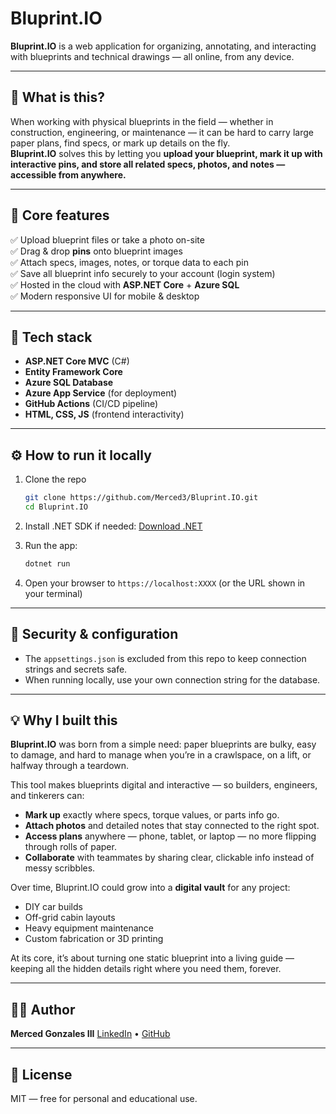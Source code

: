 # Bluprint.IO

**Bluprint.IO** is a web application for organizing, annotating, and interacting with blueprints and technical drawings — all online, from any device.

---

## 📌 What is this?

When working with physical blueprints in the field — whether in construction, engineering, or maintenance — it can be hard to carry large paper plans, find specs, or mark up details on the fly.  
**Bluprint.IO** solves this by letting you **upload your blueprint, mark it up with interactive pins, and store all related specs, photos, and notes — accessible from anywhere.**

---

## 🚀 Core features

✅ Upload blueprint files or take a photo on-site  
✅ Drag & drop **pins** onto blueprint images  
✅ Attach specs, images, notes, or torque data to each pin  
✅ Save all blueprint info securely to your account (login system)  
✅ Hosted in the cloud with **ASP.NET Core** + **Azure SQL**  
✅ Modern responsive UI for mobile & desktop

---

## 🧩 Tech stack

- **ASP.NET Core MVC** (C#)
- **Entity Framework Core**
- **Azure SQL Database**
- **Azure App Service** (for deployment)
- **GitHub Actions** (CI/CD pipeline)
- **HTML, CSS, JS** (frontend interactivity)

---

## ⚙️ How to run it locally

1. Clone the repo

    ```bash
    git clone https://github.com/Merced3/Bluprint.IO.git
    cd Bluprint.IO
    ```

2. Install .NET SDK if needed: [Download .NET](https://dotnet.microsoft.com/en-us/download)

3. Run the app:

    ```bash
    dotnet run
    ```

4. Open your browser to `https://localhost:XXXX` (or the URL shown in your terminal)

---

## 🔐 Security & configuration

- The `appsettings.json` is excluded from this repo to keep connection strings and secrets safe.
- When running locally, use your own connection string for the database.

---

## 💡 Why I built this

**Bluprint.IO** was born from a simple need: paper blueprints are bulky, easy to damage, and hard to manage when you’re in a crawlspace, on a lift, or halfway through a teardown.

This tool makes blueprints digital and interactive — so builders, engineers, and tinkerers can:

- **Mark up** exactly where specs, torque values, or parts info go.
- **Attach photos** and detailed notes that stay connected to the right spot.
- **Access plans** anywhere — phone, tablet, or laptop — no more flipping through rolls of paper.
- **Collaborate** with teammates by sharing clear, clickable info instead of messy scribbles.

Over time, Bluprint.IO could grow into a **digital vault** for any project:

- DIY car builds
- Off-grid cabin layouts
- Heavy equipment maintenance
- Custom fabrication or 3D printing

At its core, it’s about turning one static blueprint into a living guide — keeping all the hidden details right where you need them, forever.

---

## 🧑‍💻 Author

**Merced Gonzales III**
[LinkedIn](https://www.linkedin.com/in/merced/) • [GitHub](https://github.com/Merced3)

---

## 📜 License

MIT — free for personal and educational use.
